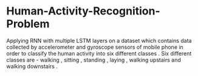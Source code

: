 # Human-Activity-Recognition-Problem
Applying RNN with multiple LSTM layers on a dataset which contains data collected by accelerometer and gyroscope sensors of mobile phone in order to classify the human activity into six different classes . Six different classes are - walking , sitting , standing , laying , walking upstairs and walking downstairs .
